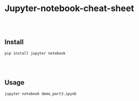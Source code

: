 # Jupyter-notebook-cheat-sheet

<br><br>

## Install
```
pip install jupyter notebook
```

<br><br>

## Usage
```
jupyter notebook demo_part3.ipynb
```
